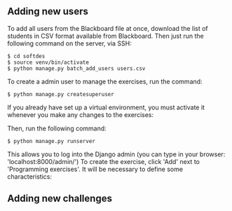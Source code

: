 ## Adding new users

To add all users from the Blackboard file at once, download the list of students in CSV format available from Blackboard. Then just run the following command on the server, via SSH:

```
$ cd softdes
$ source venv/bin/activate
$ python manage.py batch_add_users users.csv 
```

To create a admin user to manage the exercises, run the command:

```
$ python manage.py createsuperuser
```
If you already have set up a virtual environment, you must activate it whenever you make any changes to the exercises:

Then, run the following command:
```
$ python manage.py runserver
```

This allows you to log into the Django admin (you can type in your browser: 'localhost:8000/admin/') To create the exercise, click 'Add' next to 'Programming exercises'. It will be necessary to define some characteristics:


## Adding new challenges